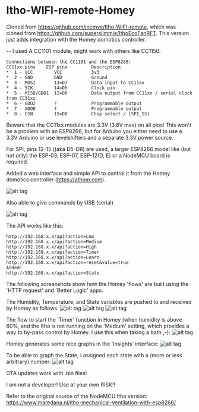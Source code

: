 # Itho-WIFI-remote-Homey
Cloned from https://github.com/incmve/Itho-WIFI-remote, which was cloned from https://github.com/supersjimmie/IthoEcoFanRFT. This version just adds integration with the Homey domotics controller.

--
I used A CC1101 module, might work with others like CC1150.
```
Connections between the CC1101 and the ESP8266:
CC11xx pins    ESP pins   		Description
*  1 - VCC        VCC         	3v3
*  2 - GND        GND     		Ground
*  3 - MOSI       13=D7  		Data input to CC11xx
*  4 - SCK        14=D5			Clock pin
*  5 - MISO/GDO1  12=D6			Data output from CC11xx / serial clock from CC11xx
*  6 - GDO2       ? 			Programmable output
*  7 - GDO0       ?  			Programmable output
*  8 - CSN        15=D8 		Chip select / (SPI_SS)
```


Beware that the CC11xx modules are 3.3V (3.6V max) on all pins!
This won't be a problem with an ESP8266, but for Arduino you either need to use a 3.3V Arduino or use levelshifters and a separate 3.3V power source.

For SPI, pins 12-15 ()aka D5-D8) are used, a larger ESP8266 model like (but not only) the ESP-03, ESP-07, ESP-12(D, E) or a NodeMCU board is required.

Added a web interface and simple API to control it from the Homey domotics controller (https://athom.com).

![alt tag](https://github.com/abaretta/Itho-WIFI-remote-Homey/blob/master/Images/itho-contro-panel.png)

Also able to give commands by USB (serial)

![alt tag](https://github.com/incmve/Itho-WIFI-remote/blob/master/Images/serial.JPG)


The API works like this:
```
http://192.168.x.x/api?action=Low
http://192.168.x.x/api?action=Medium
http://192.168.x.x/api?action=High
http://192.168.x.x/api?action=Timer
http://192.168.x.x/api?action=Learn
http://192.168.x.x/api?action=reset&value=true
Added:
http://192.168.x.x/api?action=State
```

The following screenshots show how the Homey 'flows' are built using the 'HTTP request' and 'Better Logic' apps.

The Humidity, Temperature, and State variables are pushed to and received by Homey as follows:
![alt tag](https://github.com/abaretta/Itho-WIFI-remote-Homey/blob/master/Images/Flow%20-%20Homey%20-%20Humidity.png)
![alt tag](https://github.com/abaretta/Itho-WIFI-remote-Homey/blob/master/Images/Flow%20-%20Homey%20-%20Temperature.png)
![alt tag](https://github.com/abaretta/Itho-WIFI-remote-Homey/blob/master/Images/Flow%20-%20Homey%20-%20State.png)

The flow to start the 'Timer' function in Homey (when humidity is above 60%, and the Itho is not running on the 'Medium' setting, which provides a way to by-pass control by Homey. I use this when taking a bath ;-):
![alt tag](https://github.com/abaretta/Itho-WIFI-remote-Homey/blob/master/Images/Flow%20-%20Homey%20-%20Google%20Chrome%202017-02-01%2017.15.10.png)

Homey generates some nice graphs in the 'Insights' interface:
![alt tag](https://github.com/abaretta/Itho-WIFI-remote-Homey/blob/master/Images/Insights%20-%20Homey.png)

To be able to graph the State, I assigned each state with a (more or less arbitrary) number:
![alt tag](https://github.com/abaretta/Itho-WIFI-remote-Homey/blob/master/Images/Flow%20-%20Homey%20-%20State%20-%20tracking.png)

OTA updates work with .bin files!

I am not a developer! Use at your own RISK!!

Refer to the original source of the NodeMCU Itho version:
https://www.maredana.nl/itho-mechanical-ventilation-with-esp8266/
